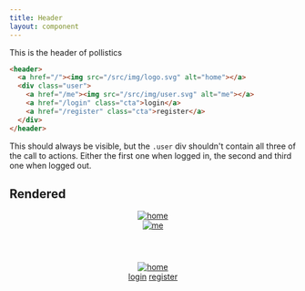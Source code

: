```yaml
---
title: Header
layout: component
---
```


This is the header of pollistics

```html
<header>
  <a href="/"><img src="/src/img/logo.svg" alt="home"></a>
  <div class="user">
    <a href="/me"><img src="/src/img/user.svg" alt="me"></a>
    <a href="/login" class="cta">login</a>
    <a href="/register" class="cta">register</a>
  </div>
</header>
```

This should always be visible, but the `.user` div shouldn't contain all three of the call to actions. Either the first one when logged in, the second and third one when logged out.

## Rendered

<div class="example">
  <header>
    <a href="/"><img src="{{site.baseurl}}/src/img/logo.svg" alt="home"></a>
    <div class="user">
      <a href="/me"><img src="{{site.baseurl}}/src/img/user.svg" alt="me"></a>
    </div>
  </header>
</div>

<div class="example">
  <header>
    <a href="/"><img src="{{site.baseurl}}/src/img/logo.svg" alt="home"></a>
    <div class="user">
      <a href="/login" class="cta">login</a>
      <a href="/register" class="cta">register</a>
    </div>
  </header>
</div>
